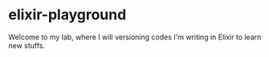 # elixir-playground

Welcome to my lab, where I will versioning codes I'm writing in Elixir to learn new stuffs.
